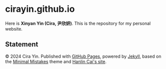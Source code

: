 # cirayin.github.io

Here is **Xinyan Yin (Cira, 尹欣妍)**. This is the repository for my personal website.

## Statement

© 2024 Cira Yin. Published with [GitHub Pages](https://pages.github.com/), powered by [Jekyll](https://jekyllrb.com/), based on the [Minimal Mistakes](https://mademistakes.com/) theme and [Hanlin Cai's site](https://github.com/GuangLun2000/GuangLun2000.github.io).
